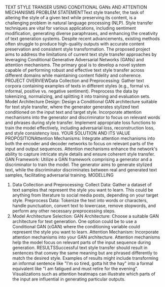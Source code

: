 TEXT STYLE TRANSER USING CONDITIONAL  GANs AND ATTENTION MECHANISMS
PROBLEM	STATEMENTText style transfer, the task of altering the style of a given text while preserving its content, is a challenging problem in natural language processing (NLP). Style transfer techniques are vital for various applications, including sentiment modification, generating diverse paraphrases, and enhancing the creativity of text generation systems. Despite recent advancements, existing methods often struggle to produce high-quality outputs with accurate content preservation and consistent style transformation.
The proposed project aims to address the limitations of current text style transfer approaches by leveraging Conditional Generative Adversarial Networks (GANs) and attention mechanisms. The primary goal is to develop a novel system capable of performing robust and effective text style transfer across different domains while maintaining content fidelity and coherence.
PROJECT	OVERVIEWData Collection and Preprocessing:
Gather text corpora containing examples of texts in different styles (e.g., formal vs. informal, positive vs. negative sentiment).
Preprocess the data by tokenizing, normalizing, and splitting it into training and evaluation sets.
Model Architecture Design:
Design a Conditional GAN architecture suitable for text style transfer, where the generator generates stylized text conditioned on the input text and target style.
Incorporate attention mechanisms into the generator and discriminator to focus on relevant words and phrases during style transfer.
Implement appropriate loss functions to train the model effectively, including adversarial loss, reconstruction loss, and style consistency loss.
YOUR SOLUTION AND ITS VALUE PROPOSITIONAttention Mechanisms: Integrate attention mechanisms into both the encoder and decoder networks to focus on relevant parts of the input and output sequences. Attention mechanisms enhance the network's ability to capture intricate style details and ensure coherent style transfer.
GAN Framework: Utilize a GAN framework comprising a generator and a discriminator to train the model. The generator aims to generate stylized text, while the discriminator discriminates between real and generated text samples, facilitating adversarial training.
MODELLING
1. Data Collection and Preprocessing:
Collect Data: Gather a dataset of text samples that represent the style you want to learn. This could be anything from literature to social media posts, depending on your target style.
Preprocess Data: Tokenize the text into words or characters, handle punctuation, convert text to lowercase, remove stopwords, and perform any other necessary preprocessing steps.
2. Model Architecture Selection:
GAN Architecture: Choose a suitable GAN architecture for text generation. One option could be to use a Conditional GAN (cGAN) where the conditioning variable could represent the style you want to learn.
Attention Mechanism: Incorporate attention mechanisms into your GAN architecture. Attention mechanisms help the model focus on relevant parts of the input sequence during generation.
RESULTSSuccessful text style transfer should result in sentences that convey the same meaning but are phrased differently to match the desired style.
Examples of results might include transforming an informal sentence like "I'm so tired, gotta hit the hay" into a formal equivalent like "I am fatigued and must retire for the evening".
Visualizations such as attention heatmaps can illustrate which parts of the input are influential in generating particular outputs.
